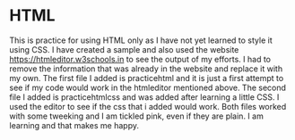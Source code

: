 # HTML
This is practice for using HTML only as I have not yet learned to style it using CSS.
I have created a sample and also used the website https://htmleditor.w3schools.in to see the output of my efforts.
I had to remove the information that was already in the website and replace it with my own.
The first file I added is practicehtml and it is just a first attempt to see if my code would work in the htmleditor mentioned above.
The second file I added is practicehtmlcss and was added after learning a little CSS. 
I used the editor to see if the css that i added would work.
Both files worked with some tweeking and I am tickled pink, even if they are plain. 
I am learning and that makes me happy.
